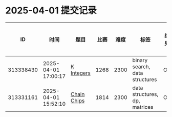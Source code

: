 # 2025-04-01 提交记录

 | ID | 时间 | 题目 | 比赛 | 难度 | 标签 | 结果 | 测试用例 | 运行时间 | 内存消耗 |
 |----|------|-----|-----|------|-----|------|---------|--------|----------|
 | 313338430 | 2025-04-01  17:00:17 | [K Integers](https://codeforces.com/problemset/problem/1268/C) | 1268 | 2300 | binary search, data structures | OK | 13 | 140ms | 1100KB |
 | 313331161 | 2025-04-01  15:52:10 | [Chain Chips](https://codeforces.com/problemset/problem/1814/E) | 1814 | 2300 | data structures, dp, matrices | OK | 65 | 312ms | 21500KB |